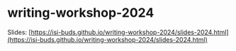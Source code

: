 # writing-workshop-2024

Slides: [https://isi-buds.github.io/writing-workshop-2024/slides-2024.html](https://isi-buds.github.io/writing-workshop-2024/slides-2024.html)
